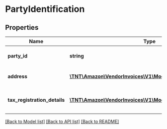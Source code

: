 # PartyIdentification

## Properties
Name | Type | Description | Notes
------------ | ------------- | ------------- | -------------
**party_id** | **string** | Assigned identification for the party. | 
**address** | [**\TNT\Amazon\VendorInvoices\V1\Model\Address**](Address.md) | Identification of the party by address. | [optional] 
**tax_registration_details** | [**\TNT\Amazon\VendorInvoices\V1\Model\TaxRegistrationDetails[]**](TaxRegistrationDetails.md) | Tax registration details of the party. | [optional] 

[[Back to Model list]](../README.md#documentation-for-models) [[Back to API list]](../README.md#documentation-for-api-endpoints) [[Back to README]](../README.md)



